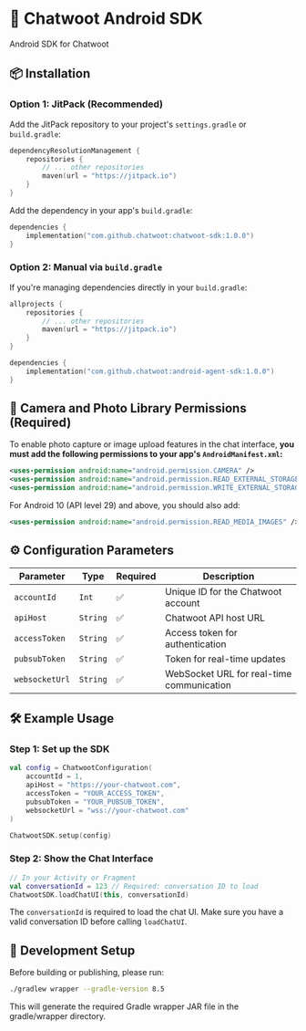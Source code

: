 # 💬 Chatwoot Android SDK

Android SDK for Chatwoot

## 📦 Installation

### Option 1: JitPack (Recommended)

Add the JitPack repository to your project's `settings.gradle` or `build.gradle`:

```kotlin
dependencyResolutionManagement {
    repositories {
        // ... other repositories
        maven(url = "https://jitpack.io")
    }
}
```

Add the dependency in your app's `build.gradle`:

```kotlin
dependencies {
    implementation("com.github.chatwoot:chatwoot-sdk:1.0.0")
}
```

### Option 2: Manual via `build.gradle`

If you're managing dependencies directly in your `build.gradle`:

```kotlin
allprojects {
    repositories {
        // ... other repositories
        maven(url = "https://jitpack.io")
    }
}

dependencies {
    implementation("com.github.chatwoot:android-agent-sdk:1.0.0")
}
```

## 📸 Camera and Photo Library Permissions (Required)

To enable photo capture or image upload features in the chat interface, **you must add the following permissions to your app's `AndroidManifest.xml`:**

```xml
<uses-permission android:name="android.permission.CAMERA" />
<uses-permission android:name="android.permission.READ_EXTERNAL_STORAGE" />
<uses-permission android:name="android.permission.WRITE_EXTERNAL_STORAGE" />
```

For Android 10 (API level 29) and above, you should also add:

```xml
<uses-permission android:name="android.permission.READ_MEDIA_IMAGES" />
```

## ⚙️ Configuration Parameters

| Parameter        | Type      | Required | Description                                 |
|-----------------|-----------|----------|---------------------------------------------|
| `accountId`     | `Int`     | ✅        | Unique ID for the Chatwoot account          |
| `apiHost`       | `String`  | ✅        | Chatwoot API host URL                       |
| `accessToken`   | `String`  | ✅        | Access token for authentication             |
| `pubsubToken`   | `String`  | ✅        | Token for real-time updates                 |
| `websocketUrl`  | `String`  | ✅        | WebSocket URL for real-time communication   |

## 🛠️ Example Usage

### Step 1: Set up the SDK

```kotlin
val config = ChatwootConfiguration(
    accountId = 1,
    apiHost = "https://your-chatwoot.com",
    accessToken = "YOUR_ACCESS_TOKEN",
    pubsubToken = "YOUR_PUBSUB_TOKEN",
    websocketUrl = "wss://your-chatwoot.com"
)

ChatwootSDK.setup(config)

```

### Step 2: Show the Chat Interface

```kotlin
// In your Activity or Fragment
val conversationId = 123 // Required: conversation ID to load
ChatwootSDK.loadChatUI(this, conversationId)
```

The `conversationId` is required to load the chat UI. Make sure you have a valid conversation ID before calling `loadChatUI`.

## 🔧 Development Setup

Before building or publishing, please run:

```bash
./gradlew wrapper --gradle-version 8.5
```

This will generate the required Gradle wrapper JAR file in the gradle/wrapper directory.

